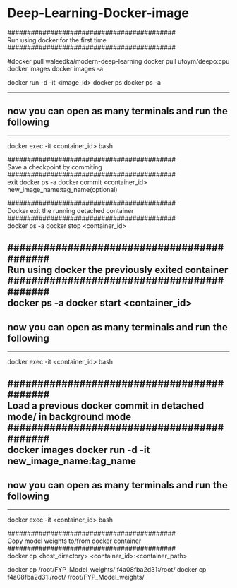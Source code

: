 # Deep-Learning-Docker-image


###########################################  
Run using docker for the first time  
###########################################  

#docker pull waleedka/modern-deep-learning
docker pull ufoym/deepo:cpu
docker images
docker images -a


docker run -d -it <image_id>
docker ps
docker ps -a

-----------------------------------------
## now you can open as many terminals and run the following
-----------------------------------------

docker exec -it <container_id> bash





###########################################  
Save a checkpoint by commiting  
###########################################  
exit
docker ps -a
docker commit <container_id> new_image_name:tag_name(optional)



###########################################  
Docker exit the running detached container  
###########################################  
docker ps -a
docker stop <container_id>



###########################################  
Run using docker the previously exited container  
###########################################  
docker ps -a
docker start <container_id>
-----------------------------------------
## now you can open as many terminals and run the following
-----------------------------------------

docker exec -it <container_id> bash





###########################################  
Load a previous docker commit in detached mode/ in background mode  
###########################################  
docker images
docker run -d -it new_image_name:tag_name
-----------------------------------------
## now you can open as many terminals and run the following
-----------------------------------------

docker exec -it <container_id> bash


###########################################  
Copy model weights to/from docker container  
###########################################  
docker cp <host_directory> <container_id>:<container_path>

docker cp /root/FYP_Model_weights/ f4a08fba2d31:/root/
docker cp f4a08fba2d31:/root/ /root/FYP_Model_weights/
